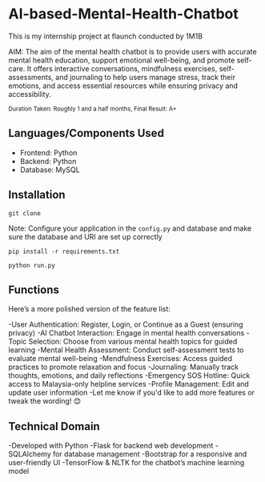 # AI-based-Mental-Health-Chatbot

This is my internship project at flaunch conducted by 1M1B

AIM: The aim of the mental health chatbot is to provide users with accurate mental health education, support emotional well-being, and promote self-care. It offers interactive conversations, mindfulness exercises, self-assessments, and journaling to help users manage stress, track their emotions, and access essential resources while ensuring privacy and accessibility.

<sub>Duration Taken: Roughly 1 and a half months, Final Result: A+</sub>

## Languages/Components Used

- Frontend: Python
- Backend: Python
- Database: MySQL

## Installation

```
git clone
```
Note: Configure your application in the `config.py` and database and make sure the database and URI are set up correctly
```
pip install -r requirements.txt
```

```
python run.py
```

## Functions
Here’s a more polished version of the feature list:

-User Authentication: Register, Login, or Continue as a Guest (ensuring privacy)
-AI Chatbot Interaction: Engage in mental health conversations
-Topic Selection: Choose from various mental health topics for guided learning
-Mental Health Assessment: Conduct self-assessment tests to evaluate mental well-being
-Mendfulness Exercises: Access guided practices to promote relaxation and focus
-Journaling: Manually track thoughts, emotions, and daily reflections
-Emergency SOS Hotline: Quick access to Malaysia-only helpline services
-Profile Management: Edit and update user information
-Let me know if you'd like to add more features or tweak the wording! 😊

## Technical Domain
-Developed with Python
-Flask for backend web development
-SQLAlchemy for database management
-Bootstrap for a responsive and user-friendly UI
-TensorFlow & NLTK for the chatbot’s machine learning model

